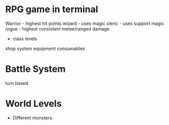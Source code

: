 # RPG game in terminal
Warrior - highest hit points
wizard - uses magic
cleric - uses support magic
rogue - highest consistent melee/ranged damage

- class levels

shop system
equipment
consumables

# Battle System
turn based

# World Levels
- Different monsters. 